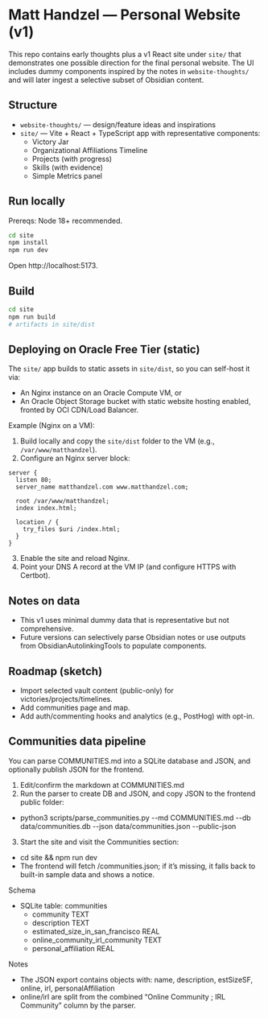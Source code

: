 # Matt Handzel — Personal Website (v1)

This repo contains early thoughts plus a v1 React site under `site/` that demonstrates one possible direction for the final personal website. The UI includes dummy components inspired by the notes in `website-thoughts/` and will later ingest a selective subset of Obsidian content.

## Structure
- `website-thoughts/` — design/feature ideas and inspirations
- `site/` — Vite + React + TypeScript app with representative components:
  - Victory Jar
  - Organizational Affiliations Timeline
  - Projects (with progress)
  - Skills (with evidence)
  - Simple Metrics panel

## Run locally
Prereqs: Node 18+ recommended.

```bash
cd site
npm install
npm run dev
```

Open http://localhost:5173.

## Build
```bash
cd site
npm run build
# artifacts in site/dist
```

## Deploying on Oracle Free Tier (static)
The `site/` app builds to static assets in `site/dist`, so you can self-host it via:
- An Nginx instance on an Oracle Compute VM, or
- An Oracle Object Storage bucket with static website hosting enabled, fronted by OCI CDN/Load Balancer.

Example (Nginx on a VM):
1) Build locally and copy the `site/dist` folder to the VM (e.g., `/var/www/matthandzel`).
2) Configure an Nginx server block:
```
server {
  listen 80;
  server_name matthandzel.com www.matthandzel.com;

  root /var/www/matthandzel;
  index index.html;

  location / {
    try_files $uri /index.html;
  }
}
```
3) Enable the site and reload Nginx.
4) Point your DNS A record at the VM IP (and configure HTTPS with Certbot).

## Notes on data
- This v1 uses minimal dummy data that is representative but not comprehensive.
- Future versions can selectively parse Obsidian notes or use outputs from ObsidianAutolinkingTools to populate components.

## Roadmap (sketch)
- Import selected vault content (public-only) for victories/projects/timelines.
- Add communities page and map.
- Add auth/commenting hooks and analytics (e.g., PostHog) with opt-in.
## Communities data pipeline

You can parse COMMUNITIES.md into a SQLite database and JSON, and optionally publish JSON for the frontend.

1) Edit/confirm the markdown at COMMUNITIES.md
2) Run the parser to create DB and JSON, and copy JSON to the frontend public folder:
- python3 scripts/parse_communities.py --md COMMUNITIES.md --db data/communities.db --json data/communities.json --public-json
3) Start the site and visit the Communities section:
- cd site && npm run dev
- The frontend will fetch /communities.json; if it’s missing, it falls back to built-in sample data and shows a notice.

Schema
- SQLite table: communities
  - community TEXT
  - description TEXT
  - estimated_size_in_san_francisco REAL
  - online_community_irl_community TEXT
  - personal_affiliation REAL

Notes
- The JSON export contains objects with: name, description, estSizeSF, online, irl, personalAffiliation
- online/irl are split from the combined “Online Community ; IRL Community” column by the parser.
